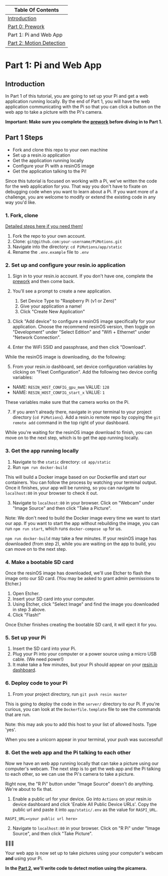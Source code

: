 | Table Of Contents                   |
| ------------------------------------|
| [Introduction](README.md)           |
| [Part 0: Prework](prework.md)       |
| Part 1: Pi and Web App              |
| [Part 2: Motion Detection](part2.md)|

# Part 1: Pi and Web App
## Introduction

In Part 1 of this tutorial, you are going to set up your Pi and get a web application running locally.
By the end of Part 1, you will have the web application communicating with the Pi so that you can click a button on the web app to take a picture with the Pi's camera.

**Important: Make sure you complete the [prework](prework.md) before diving in to Part 1.**

## Part 1 Steps
- Fork and clone this repo to your own machine
- Set up a resin.io application
- Get the application running locally
- Configure your Pi with a resinOS image
- Get the application talking to the Pi!

Since this tutorial is focused on working with a Pi, we've written the code for the web application for you. That way you don't have to fixate on debugging code when you want to learn about a Pi. If you want more of a challenge, you are welcome to modify or extend the existing code in any way you'd like.

### 1. Fork, clone
[Detailed steps here if you need them!](https://help.github.com/articles/fork-a-repo/)

1. Fork the repo to your own account.
2. Clone: `git@github.com:your-username/PiMotions.git`
3. Navigate into the directory: `cd PiMotions/app/static`
4. Rename the `.env.example` file to `.env`

### 2. Set up and configure your resin.io application

1. Sign in to your resin.io account. If you don't have one, complete the [prework](prework.md) and then come back.

2. You'll see a prompt to create a new application.
    1. Set Device Type to "Raspberry Pi (v1 or Zero)"
    1. Give your application a name!
    1. Click "Create New Application"

3. Click "Add device" to configure a resinOS image specifically for your application. Choose the recommend resinOS version, then toggle on "Development" under "Select Edition" and "Wifi + Ethernet" under "Network Connection".
4. Enter the WiFi SSID and passphrase, and then click "Download".

While the resinOS image is downloading, do the following:

5. From your resin.io dashboard, set device configuration variables by clicking on "Fleet Configuration". Add the following two device config variables:
- NAME: `RESIN_HOST_CONFIG_gpu_mem` VALUE: `128`
- NAME: `RESIN_HOST_CONFIG_start_x` VALUE: `1`

These variables make sure that the camera works on the Pi.

7. If you aren't already there, navigate in your terminal to your project directory (`cd PiMotions`). Add a resin.io remote repo by copying the `git remote add` command in the top right of your dashboard.

While you're waiting for the resinOS image download to finish, you can move on to the next step, which is to get the app running locally.

### 3. Get the app running locally

1. Navigate to the `static` directory: `cd app/static`
2. Run `npm run docker-build`

This will build a Docker image based on our Dockerfile and start our containers. You can follow the process by watching your terminal output.
Once it finishes, your app will be running, so you can navigate to `localhost:80` in your browser to check it out.

3. Navigate to `localhost:80` in your browser. Click on "Webcam" under "Image Source" and then click "Take a Picture".

Note: We don't need to build the Docker image every time we want to start our app. If you want to start the app without rebuilding the image, you can run `npm run start`, which runs `docker-compose up` for us.

`npm run docker-build` may take a few minutes. If your resinOS image has downloaded (from step 2), while you are waiting on the app to build, you can move on to the next step.

### 4. Make a bootable SD card

Once the resinOS image has downloaded, we'll use Etcher to flash the image onto our SD card. (You may be asked to grant admin permissions to Etcher.)

1. Open Etcher.
2. Insert your SD card into your computer.
3. Using Etcher, click "Select Image" and find the image you downloaded in step 3 above.
4. Click "Flash!"

Once Etcher finishes creating the bootable SD card, it will eject it for you.

### 5. Set up your Pi

1. Insert the SD card into your Pi.
2. Plug your Pi into your computer or a power source using a micro USB cable. (We need power!)
3. It make take a few minutes, but your Pi should appear on your [resin.io dashboard](https://dashboard.resin.io/apps).

### 6. Deploy code to your Pi

1. From your project directory, run `git push resin master`

This is going to deploy the code in the `server/` directory to our Pi.
If you're curious, you can look at the `Dockerfile.template` file to see the commands that are run.

Note: this may ask you to add this host to your list of allowed hosts. Type 'yes'.

When you see a unicorn appear in your terminal, your push was successful!

### 8. Get the web app and the Pi talking to each other

Now we have an web app running locally that can take a picture using our computer's webcam.
The next step is to get the web app and the Pi talking to each other, so we can use the Pi's camera to take a picture.

Right now, the "R Pi" button under "Image Source" doesn't do anything. We're about to fix that.

1. Enable a public url for your device. Go into `Actions` on your resin.io device dashboard and click 'Enable All Public Device URLs'.
Copy the public url and paste it into `app/static/.env` as the value for `RASPI_URL`.

```
RASPI_URL=<your public url here>
```
2. Navigate to `localhost:80` in your browser. Click on "R Pi" under "Image Source", and then click "Take Picture".

:tada::tada::tada:

Your web app is now set up to take pictures using your computer's webcam **and** using your Pi.

**In the [Part 2](part2.md), we'll write code to detect motion using the picamera.**
